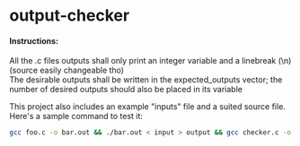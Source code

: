 # output-checker  
#### Instructions:  
All the .c files outputs shall only print an integer variable and a linebreak (\n) (source easily changeable tho)  
The desirable outputs shall be written in the expected_outputs vector; the number of desired outputs should also be placed in its variable  

This project also includes an example "inputs" file and a suited source file. Here's a sample command to test it:  
````bash
gcc foo.c -o bar.out && ./bar.out < input > output && gcc checker.c -o checker.out && ./checker.out
````